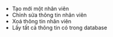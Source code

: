 - Tạo mới một nhân viên 
- Chỉnh sửa thông tin nhân viên 
- Xoá thông tin nhân viên 
- Lấy tất cả thông tin có trong database 